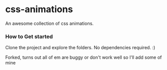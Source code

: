 # css-animations
An awesome collection of css animations. 


### How to Get started
Clone the project and explore the folders. No dependencies required.  :)

Forked, turns out all of em are buggy or don't work well
so I'll add some of mine
